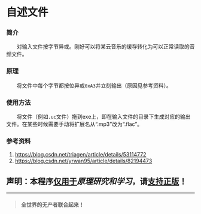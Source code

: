 # 自述文件

### 简介

　　对输入文件按字节异或。刚好可以将某云音乐的缓存转化为可以正常读取的音频文件。

### 原理

　　将文件中每个字节都按位异或`0xA3`并立刻输出（原因见参考资料）。

### 使用方法

　　将文件（例如`.uc`文件）拖到exe上，即在输入文件的目录下生成对应的输出文件。在某些时候需要手动将扩展名从“.mp3”改为“.flac”。

### 参考资料

1. https://blog.csdn.net/triagen/article/details/53114772
2. https://blog.csdn.net/yrwan95/article/details/82194473

## 声明：本程序<u>仅用于</u>*原理研究和学习*，请<u>支持正版</u>！

 

 

 

 

---

  

>  
>
> #### 	全世界的无产者联合起来！
>
>  
